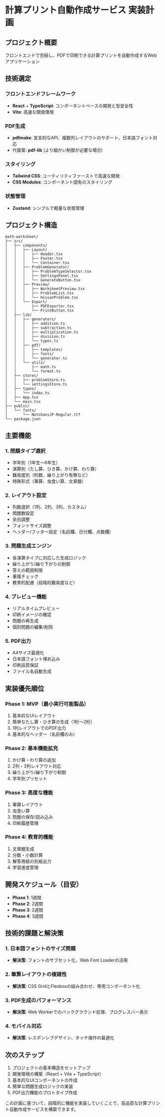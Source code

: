 # 計算プリント自動作成サービス 実装計画

## プロジェクト概要
フロントエンドで完結し、PDFで印刷できる計算プリントを自動作成するWebアプリケーション

## 技術選定

### フロントエンドフレームワーク
- **React** + **TypeScript**: コンポーネントベースの開発と型安全性
- **Vite**: 高速な開発環境

### PDF生成
- **pdfmake**: 宣言的なAPI、複数列レイアウトのサポート、日本語フォント対応
- 代替案: **pdf-lib** (より細かい制御が必要な場合)

### スタイリング
- **Tailwind CSS**: ユーティリティファーストで高速な開発
- **CSS Modules**: コンポーネント固有のスタイリング

### 状態管理
- **Zustand**: シンプルで軽量な状態管理

## プロジェクト構造

```
math-worksheet/
├── src/
│   ├── components/
│   │   ├── Layout/
│   │   │   ├── Header.tsx
│   │   │   ├── Footer.tsx
│   │   │   └── Container.tsx
│   │   ├── ProblemGenerator/
│   │   │   ├── ProblemTypeSelector.tsx
│   │   │   ├── SettingsPanel.tsx
│   │   │   └── GenerateButton.tsx
│   │   ├── Preview/
│   │   │   ├── WorksheetPreview.tsx
│   │   │   ├── ProblemList.tsx
│   │   │   └── HissanProblem.tsx
│   │   └── Export/
│   │       ├── PDFExporter.tsx
│   │       └── PrintButton.tsx
│   ├── lib/
│   │   ├── generators/
│   │   │   ├── addition.ts
│   │   │   ├── subtraction.ts
│   │   │   ├── multiplication.ts
│   │   │   ├── division.ts
│   │   │   └── types.ts
│   │   ├── pdf/
│   │   │   ├── templates/
│   │   │   ├── fonts/
│   │   │   └── generator.ts
│   │   └── utils/
│   │       ├── math.ts
│   │       └── format.ts
│   ├── stores/
│   │   ├── problemStore.ts
│   │   └── settingsStore.ts
│   ├── types/
│   │   └── index.ts
│   ├── App.tsx
│   └── main.tsx
├── public/
│   └── fonts/
│       └── NotoSansJP-Regular.ttf
└── package.json
```

## 主要機能

### 1. 問題タイプ選択
- 学年別（1年生〜6年生）
- 演算別（たし算、ひき算、かけ算、わり算）
- 難易度別（桁数、繰り上がり有無など）
- 特殊形式（筆算、虫食い算、文章題）

### 2. レイアウト設定
- 列数選択（1列、2列、3列、カスタム）
- 問題数設定
- 余白調整
- フォントサイズ調整
- ヘッダー/フッター設定（名前欄、日付欄、点数欄）

### 3. 問題生成エンジン
- 各演算タイプに対応した生成ロジック
- 繰り上がり/繰り下がりの制御
- 答えの範囲制限
- 重複チェック
- 教育的配慮（段階的難易度など）

### 4. プレビュー機能
- リアルタイムプレビュー
- 印刷イメージの確認
- 問題の再生成
- 個別問題の編集/削除

### 5. PDF出力
- A4サイズ最適化
- 日本語フォント埋め込み
- 印刷品質保証
- ファイル名自動生成

## 実装優先順位

### Phase 1: MVP（最小実行可能製品）
1. 基本的なUIレイアウト
2. 簡単なたし算・ひき算の生成（1桁〜2桁）
3. 1列レイアウトでのPDF出力
4. 基本的なヘッダー（名前欄のみ）

### Phase 2: 基本機能拡充
1. かけ算・わり算の追加
2. 2列・3列レイアウト対応
3. 繰り上がり/繰り下がり制御
4. 学年別プリセット

### Phase 3: 高度な機能
1. 筆算レイアウト
2. 虫食い算
3. 問題の保存/読み込み
4. 印刷履歴管理

### Phase 4: 教育的機能
1. 文章題生成
2. 分数・小数計算
3. 解答用紙の別紙出力
4. 学習進度管理

## 開発スケジュール（目安）

- **Phase 1**: 1週間
- **Phase 2**: 2週間
- **Phase 3**: 2週間
- **Phase 4**: 3週間

## 技術的課題と解決策

### 1. 日本語フォントのサイズ問題
- **解決策**: フォントのサブセット化、Web Font Loaderの活用

### 2. 筆算レイアウトの複雑性
- **解決策**: CSS GridとFlexboxの組み合わせ、専用コンポーネント化

### 3. PDF生成のパフォーマンス
- **解決策**: Web Workerでのバックグラウンド処理、プログレスバー表示

### 4. モバイル対応
- **解決策**: レスポンシブデザイン、タッチ操作の最適化

## 次のステップ

1. プロジェクトの基本構造をセットアップ
2. 開発環境の構築（React + Vite + TypeScript）
3. 基本的なUIコンポーネントの作成
4. 簡単な問題生成ロジックの実装
5. PDF出力機能のプロトタイプ作成

この計画に基づいて、段階的に機能を実装していくことで、高品質な計算プリント自動作成サービスを構築できます。